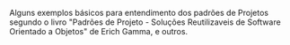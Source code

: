 Alguns exemplos básicos para entendimento dos padrões de Projetos segundo o livro "Padrões de Projeto - Soluções Reutilizaveis de Software Orientado a Objetos" de Erich Gamma, e outros.